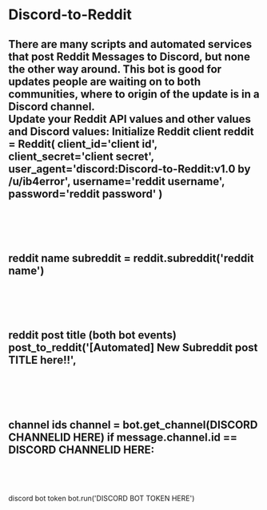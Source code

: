 # Discord-to-Reddit
There are many scripts and automated services that post Reddit Messages to Discord, but none the other way around. This bot is good for updates people are waiting on to both communities, where to origin of the update is in a Discord channel.
<br>
Update your Reddit API values and other values and Discord values:
Initialize Reddit client
reddit = Reddit(
    client_id='client id',
    client_secret='client secret',
    user_agent='discord:Discord-to-Reddit:v1.0 by /u/ib4error',
    username='reddit username',
    password='reddit password'
)
<br><br> 
---------------
<br><br>
reddit name
subreddit = reddit.subreddit('reddit name')
<br><br>
---------------
<br><br>
reddit post title (both bot events)
post_to_reddit('[Automated] New Subreddit post TITLE here!!',
<br><br>
----------------
<br><br>
channel ids
channel = bot.get_channel(DISCORD CHANNELID HERE)
if message.channel.id == DISCORD CHANNELID HERE:
<br><br>
----------------
<br><br>
discord bot token
bot.run('DISCORD BOT TOKEN HERE')

